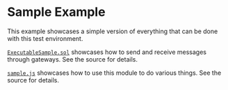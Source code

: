 # Sample Example
This example showcases a simple version of everything that can be done with this test environment.

[`ExecutableSample.sol`](ExecutableSample.sol) showcases how to send and receive messages through gateways. See the source for details.

[`sample.js`](sample.js) showcases how to use this module to do various things. See the source for details.
